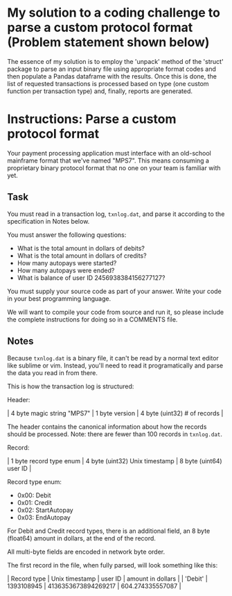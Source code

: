 # My solution to a coding challenge to parse a custom protocol format (Problem statement shown below)

The essence of my solution is to employ the 'unpack' method of the 'struct' package to parse an input binary file using
appropriate format codes and then populate a Pandas dataframe with the results.  Once this is done, the list of requested
transactions is processed based on type (one custom function per transaction type) and, finally, reports are generated.

# Instructions:  Parse a custom protocol format

Your payment processing application must interface with an old-school mainframe format that we've named "MPS7".
This means consuming a proprietary binary protocol format that no one on your team is familiar with yet.

## Task

You must read in a transaction log, `txnlog.dat`, and parse it according to the
specification in Notes below.

You must answer the following questions:

* What is the total amount in dollars of debits?
* What is the total amount in dollars of credits?
* How many autopays were started?
* How many autopays were ended?
* What is balance of user ID 2456938384156277127?

You must supply your source code as part of your answer. Write your code in your
best programming language.

We will want to compile your code from source and run it, so please include the
complete instructions for doing so in a COMMENTS file.

## Notes

Because `txnlog.dat` is a binary file, it can't be read by a normal text editor like sublime or vim.
Instead, you'll need to read it programatically and parse the data you read in from there.

This is how the transaction log is structured:

Header:

| 4 byte magic string "MPS7" | 1 byte version | 4 byte (uint32) # of records |

The header contains the canonical information about how the records should be processed.
Note: there are fewer than 100 records in `txnlog.dat`.

Record:

| 1 byte record type enum | 4 byte (uint32) Unix timestamp | 8 byte (uint64) user ID |

Record type enum:

* 0x00: Debit
* 0x01: Credit
* 0x02: StartAutopay
* 0x03: EndAutopay

For Debit and Credit record types, there is an additional field, an 8 byte
(float64) amount in dollars, at the end of the record.

All multi-byte fields are encoded in network byte order.

The first record in the file, when fully parsed, will look something like this:

| Record type | Unix timestamp | user ID             | amount in dollars |
| 'Debit'     | 1393108945     | 4136353673894269217 | 604.274335557087  |
